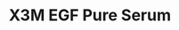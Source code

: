 ---
title: X3M EGF Pure Serum
description: >-
  Detta är trots sitt namn en dag/nattkräm som är anpassad till en känslig,
  tilltäppt hud. Den innehåller bl.a. Niacinamid som har antiinflammatoriska
  egenskaper och hjälper till att minimera porer samt ingerdienser som verkar
  återfuktande, lugnande och reparerande. Appliceras efter rengörig, toner och
  essence. Uv-skydd ska alltid appliceras ovanpå dagtid!
image: /images/produkter/image4.jpg
shop_link: 'https://www.beauty-bar.se/partner/pipers-hudvard/?add-to-cart=1585'
info_link: 'https://www.beauty-bar.se/produkt/x3m-egf-pure-serum50ml/'
pris: '495:-'
category:
---